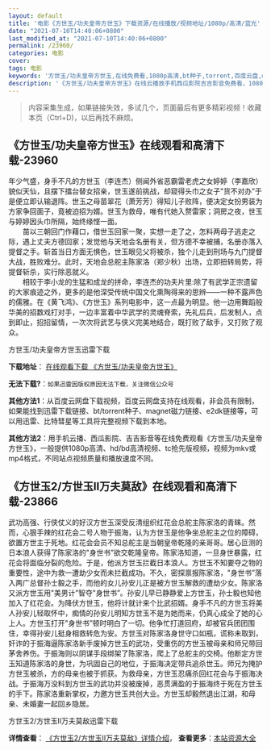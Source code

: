 ```yaml
---
layout: default
title: '电影《方世玉/功夫皇帝方世玉》下载资源/在线播放/视频地址/1080p/高清/蓝光'
date: "2021-07-10T14:40:06+0800"
last_modified_at: "2021-07-10T14:40:06+0800"
permalink: /23960/
categories: 电影
cover:
tags: 电影
keywords: '方世玉/功夫皇帝方世玉,在线免费看,1080p高清,bt种子,torrent,百度云盘,magnet,磁力链,迅雷下载资源'
description: '《方世玉/功夫皇帝方世玉》在线云播放手机西瓜影院吉吉影音免费看，1080p高清bd/hd未删减完整版和tc抢先枪版，mkv/mp4格式，附带bt/torrent种子、magnet/磁力链、百度云盘、网盘资源迅雷下载链接'
---
```


>内容采集生成，如果链接失效，多试几个，页面最后有更多精彩视频！收藏本页（Ctrl+D)，以后再找不麻烦。


## 《方世玉/功夫皇帝方世玉》在线观看和高清下载-23960

年少气盛，身手不凡的方世玉（李连杰）侧闻外省恶霸雷老虎之女婷婷（李嘉欣）貌似天仙，且摆下擂台替女招亲，世玉遂前挑战，却窥得头巾之女子"货不对办”于是便立即认输退阵。世玉之母苗翠花（萧芳芳）得知儿子败阵，便决定女扮男装为方家争回面子，竟被迫招为婿。世玉为救母，唯有代她入赘雷家；洞房之夜，世玉与婷婷因头巾所隔，始终缘悭一面。<br />　　苗以三朝回门作藉口，借世玉回家一聚，实想一走了之，怎料两母子逃走之际，遇上丈夫方德回家；发觉他与天地会名册有关，但方德不幸被捕，名册亦落入提督之手。斩首当日方面无惧色，世玉眼见父将被杀，独个儿走到刑场与九门提督大战，胜败难分。此时，天地会总舵主陈家洛（郑少秋）出场，立即扭转局势，将提督斩杀，实行除恶就义。<br />　　相较于李小龙的生猛和成龙的拼命，李连杰的功夫片里:除了有武学正宗遗留的大家痕迹之外，更多的是他深受传统中国文化熏陶得来的思辨——一种不露声色的儒雅。在《黄飞鸿》、《方世玉》系列电影中，这一点最为明显。他一边用舞蹈般华美的招数戏打对手，一边丰富着中华武学的灵魂脊索，先礼后兵，后发制人，点到即止，招招留情，一次次将武艺与侠义完美地结合，既打败了敌手，又打败了观众。


方世玉/功夫皇帝方世玉迅雷下载

**下载地址**： [在线观看下载 《方世玉/功夫皇帝方世玉》](https://www.993dy.com//vod-detail-id-24131.html) 


**无法下载?**：`如果迅雷因版权原因无法下载，关注微信公众号 `

**其他方法1**：从百度云网盘下载视频，百度云网盘支持在线观看，非会员有限制，如果能找到迅雷下载链接、bt/torrent种子、magnet磁力链接、e2dk链接等，可以用迅雷、比特彗星等工具将完整视频下载到本地。

**其他方法2**：用手机云播、西瓜影院、吉吉影音等在线免费观看《方世玉/功夫皇帝方世玉》，一般提供1080p高清、hd/bd高清视频、tc抢先版视频，视频为mkv或mp4格式，不同站点视频质量和播放速度不同。


## 《方世玉2/方世玉Ⅱ万夫莫敌》在线观看和高清下载-23866

武功高强、行侠仗义的好汉方世玉深受反清组织红花会总舵主陈家洛的青睐。然而，心狠手辣的红花会二号人物于振海，认为方世玉是他争坐总舵主之位的障碍，欲置方世主于死地。红花会会员不知总舵主是当朝皇帝乾隆的亲哥哥。居心叵测的日本浪人获得了陈家洛的"身世书”欲交乾隆皇帝。陈家洛知道，一旦身世暴露，红花会将面临分裂的危险。于是，他派方世玉拦截日本浪人。方世玉不知要夺之物的重要性，途中为救一遭劫少女而未拦截成功。不久，密探禀报陈家洛，"身世书”落入两广总督孙士毅之手，而他的女儿孙安儿正是被方世玉解救的遭劫少女。陈家洛又派方世玉用"美男计”智夺"身世书”。孙安儿早已静静爱上方世玉，孙士毅也知他加入了红花会。为降伏方世玉，他将计就计来个比武招婿。身手不凡的方世玉将美人孙安儿轻取怀中，痴情的孙安儿明知方世玉不是为她而来，仍真心成全了她的心上人。方世玉打开"身世书”顿时明白了一切。他争忙打道回府，却被官兵团团围住，幸得孙安儿挺身相救转危为安。方世玉对陈家洛身世守口如瓶，谎称未取到，奸诈的于振海逼陈家洛新手废掉方世玉的武功，受重伤的方世玉被母亲和师兄带回茅舍养伤。于振海则以阴谋手段绑架了陈家洛，爬上了总舵主的交椅。他断定方世玉知道陈家洛的身世，为巩固自己的地位，于振海决定带兵追杀世玉。师兄为掩护方世玉被杀，方的母亲也被于抓获。为救母亲，方世玉忍痛杀回红花会与于振海决战。于振海万没料到方世玉的武功并没被废掉，恶贯满盈的于振海终于死在方世玉的手下。陈家洛重新掌权，力邀方世玉共创大业。方世玉却毅然退出江湖，和母亲、未婚妻一起回乡隐居。</p>


方世玉2/方世玉Ⅱ万夫莫敌迅雷下载

**详情查看**： [《方世玉2/方世玉Ⅱ万夫莫敌》详情介绍](/movie/23866/)， **查看更多**：[本站资源大全](/movie/t/all/)

